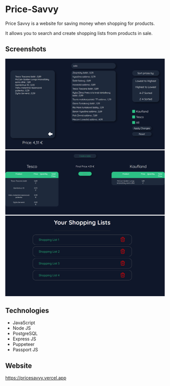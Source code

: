 # Price-Savvy

Price Savvy is a website for saving money when shopping for products.

It allows you to search and create shopping lists from products in sale.

## Screenshots

![App Screenshot](./src/public/assets/search_dark.png)
![App Screenshot](./src/public/assets/tables_dark.png)
![App Screenshot](./src/public/assets/saved-sl_dark.png)

## Technologies

- JavaScript
- Node JS
- PostgreSQL
- Express JS
- Puppeteer
- Passport JS

## Website

https://pricesavvy.vercel.app
